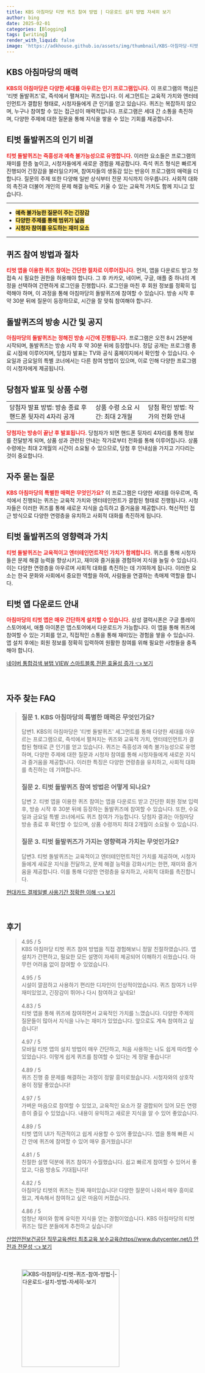 ```yaml
---
title: KBS 아침마당 티벗 퀴즈 참여 방법 | 다운로드 설치 방법 자세히 보기
author: bing
date: 2025-02-01
categories: [Blogging]
tags: [writing]
render_with_liquid: false
image: 'https://adkhouse.github.io/assets/img/thumbnail/KBS-아침마당-티벗-퀴즈-참여-방법-|-다운로드-설치-방법-자세히-보기.webp'
---
```



<h2 id='KBS 아침마당의 매력'>KBS 아침마당의 매력</h2>

<p><b><span style="color: #ee2323;">KBS의 아침마당은 다양한 세대를 아우르는 인기 프로그램입니다.</span></b> 이 프로그램의 핵심은 '티벗 돌발퀴즈'로, 즉석에서 펼쳐지는 퀴즈입니다. 이 세그먼트는 교육적 가치와 엔터테인먼트가 결합된 형태로, 시청자들에게 큰 인기를 얻고 있습니다. 퀴즈는 복잡하지 않으며, 누구나 참여할 수 있는 접근성이 매력적입니다. 프로그램은 세대 간 소통을 촉진하며, 다양한 주제에 대한 질문을 통해 지식을 쌓을 수 있는 기회를 제공합니다.</p>

<h2 id='티벗 돌발퀴즈의 인기 비결'>티벗 돌발퀴즈의 인기 비결</h2>

<p><b><span style="color: #ee2323;">티벗 돌발퀴즈는 즉흥성과 예측 불가능성으로 유명합니다.</span></b> 이러한 요소들은 프로그램의 재미를 한층 높이고, 시청자들에게 새로운 경험을 제공합니다. 즉석 퀴즈 형식은 빠르게 진행되어 긴장감을 불러일으키며, 참여자들의 생동감 있는 반응이 프로그램의 매력을 더합니다. 질문의 주제 또한 다양해 일반 상식부터 전문 지식까지 아우릅니다. 사회적 대화의 촉진과 더불어 개인의 문제 해결 능력도 키울 수 있는 교육적 가치도 함께 지니고 있습니다.</p>

<hr />

<ul>
    <li><b><span style="background-color: #ffe066;">예측 불가능한 질문이 주는 긴장감</span></b></li>
    <li><b><span style="background-color: #ffe066;">다양한 주제를 통해 범위가 넓음</span></b></li>
    <li><b><span style="background-color: #ffe066;">시청자 참여를 유도하는 재미 요소</span></b></li>
</ul>

<hr />

<h2 id='퀴즈 참여 방법과 절차'>퀴즈 참여 방법과 절차</h2>

<p><b><span style="color: #ee2323;">티벗 앱을 이용한 퀴즈 참여는 간단한 절차로 이루어집니다.</span></b> 먼저, 앱을 다운로드 받고 첫 접속 시 필요한 권한을 허용해야 합니다. 그 후 카카오, 네이버, 구글, 애플 중 하나의 계정을 선택하여 간편하게 로그인을 진행합니다. 로그인을 마친 후 회원 정보를 정확히 입력해야 하며, 이 과정을 통해 아침마당의 돌발퀴즈에 참여할 수 있습니다. 방송 시작 후 약 30분 뒤에 질문이 등장하므로, 시간을 잘 맞춰 참여해야 합니다.</p>

<h2 id='돌발퀴즈의 방송 시간 및 공지'>돌발퀴즈의 방송 시간 및 공지</h2>

<p><b><span style="color: #ee2323;">아침마당의 돌발퀴즈는 정해진 방송 시간에 진행됩니다.</span></b> 프로그램은 오전 8시 25분에 시작되며, 돌발퀴즈는 방송 시작 후 약 30분 뒤에 등장합니다. 정답 공개는 프로그램 종료 시점에 이루어지며, 당첨자 발표는 TV와 공식 홈페이지에서 확인할 수 있습니다. 수요일과 금요일의 특별 코너에서는 다른 참여 방법이 있으며, 이로 인해 다양한 프로그램이 시청자에게 제공됩니다.</p>

<h2 id='당첨자 발표 및 상품 수령'>당첨자 발표 및 상품 수령</h2>

<table>
    <tr>
        <td>당첨자 발표 방법: 방송 종료 후 핸드폰 뒷자리 4자리 공개</td>
        <td>상품 수령 소요 시간: 최대 2개월</td>
        <td>당첨 확인 방법: 작가의 전화 안내</td>
    </tr>
</table>

<p><b><span style="color: #ee2323;">당첨자는 방송이 끝난 후 발표됩니다.</span></b> 당첨자가 되면 핸드폰 뒷자리 4자리를 통해 정보를 전달받게 되며, 상품 성과 관련된 안내는 작가로부터 전화를 통해 이루어집니다. 상품 수령에는 최대 2개월의 시간이 소요될 수 있으므로, 당첨 후 인내심을 가지고 기다리는 것이 중요합니다.</p>

<h2 id='자주 묻는 질문'>자주 묻는 질문</h2>

<p><b><span style="color: #ee2323;">KBS 아침마당의 특별한 매력은 무엇인가요?</span></b> 이 프로그램은 다양한 세대를 아우르며, 즉석에서 진행되는 퀴즈는 교육적 가치와 엔터테인먼트가 결합된 형태로 진행됩니다. 시청자들은 이러한 퀴즈를 통해 새로운 지식을 습득하고 즐거움을 제공합니다. 혁신적인 접근 방식으로 다양한 연령층을 유치하고 사회적 대화를 촉진하게 됩니다.</p>

<h2 id='티벗 돌발퀴즈의 영향력과 가치'>티벗 돌발퀴즈의 영향력과 가치</h2>

<p><b><span style="color: #ee2323;">티벗 돌발퀴즈는 교육적이고 엔터테인먼트적인 가치가 함께합니다.</span></b> 퀴즈를 통해 시청자들은 문제 해결 능력을 향상시키고, 재미와 즐거움을 경험하며 지식을 늘릴 수 있습니다. 이는 다양한 연령층을 아우르며 사회적 대화를 촉진하는 데 기여하게 됩니다. 이러한 요소는 한국 문화와 사회에서 중요한 역할을 하여, 사람들을 연결하는 촉매제 역할을 합니다.</p>

<h2 id='티벗 앱 다운로드 안내'>티벗 앱 다운로드 안내</h2>

<p><b><span style="color: #ee2323;">아침마당의 티벗 앱은 매우 간단하게 설치할 수 있습니다.</span></b> 삼성 갤럭시폰은 구글 플레이 스토어에서, 애플 아이폰은 앱스토어에서 다운로드가 가능합니다. 이 앱을 통해 퀴즈에 참여할 수 있는 기회를 얻고, 직접적인 소통을 통해 재미있는 경험을 쌓을 수 있습니다. 앱 설치 후에는 회원 정보를 정확히 입력하여 원활한 참여를 위해 필요한 사항들을 충족해야 합니다.</p>


<p><a class="click-button" title="네이버 통합검색 뷰탭 VIEW 스마트블록 전환 효율성 증가" href="https://adkhouse.github.io/posts/%EB%84%A4%EC%9D%B4%EB%B2%84-%ED%86%B5%ED%95%A9%EA%B2%80%EC%83%89-%EB%B7%B0%ED%83%AD-VIEW-%EC%8A%A4%EB%A7%88%ED%8A%B8%EB%B8%94%EB%A1%9D-%EC%A0%84%ED%99%98-%ED%9A%A8%EC%9C%A8%EC%84%B1-%EC%A6%9D%EA%B0%80/" rel="dofollow">네이버 통합검색 뷰탭 VIEW 스마트블록 전환 효율성 증가 👈 보기</a></p><br>
<h2 id='자주_찾는_FAQ'>자주 찾는 FAQ</h2>
<div itemscope="" itemtype="https://schema.org/FAQPage"> 
<blockquote> 
<div itemscope="" itemprop="mainEntity" itemtype="https://schema.org/Question"> 
<h3 itemprop="name">질문 1. KBS 아침마당의 특별한 매력은 무엇인가요?</h3> 
<div itemscope="" itemprop="acceptedAnswer" itemtype="https://schema.org/Answer"> 
<span itemprop="text"> 
<p>답변1. KBS의 아침마당은 '티벗 돌발퀴즈' 세그먼트를 통해 다양한 세대를 아우르는 프로그램으로, 즉석에서 펼쳐지는 퀴즈와 교육적 가치, 엔터테인먼트가 결합된 형태로 큰 인기를 얻고 있습니다. 퀴즈는 즉흥성과 예측 불가능성으로 유명하며, 다양한 주제에 대한 질문과 시청자 참여를 통해 시청자들에게 새로운 지식과 즐거움을 제공합니다. 이러한 특징은 다양한 연령층을 유치하고, 사회적 대화를 촉진하는 데 기여합니다.</p> 
</span> 
</div> 
</div> 

<div itemscope="" itemprop="mainEntity" itemtype="https://schema.org/Question"> 
<h3 itemprop="name">질문 2. 티벗 돌발퀴즈 참여 방법은 어떻게 되나요?</h3> 
<div itemscope="" itemprop="acceptedAnswer" itemtype="https://schema.org/Answer"> 
<span itemprop="text"> 
<p>답변 2. 티벗 앱을 이용한 퀴즈 참여는 앱을 다운로드 받고 간단한 회원 정보 입력 후, 방송 시작 후 30분 뒤에 등장하는 돌발퀴즈에 참여할 수 있습니다. 또한, 수요일과 금요일 특별 코너에서도 퀴즈 참여가 가능합니다. 당첨자 결과는 아침마당 방송 종료 후 확인할 수 있으며, 상품 수령까지 최대 2개월이 소요될 수 있습니다.</p> 
</span> 
</div> 
</div> 

<div itemscope="" itemprop="mainEntity" itemtype="https://schema.org/Question"> 
<h3 itemprop="name">질문 3. 티벗 돌발퀴즈가 가지는 영향력과 가치는 무엇인가요?</h3> 
<div itemscope="" itemprop="acceptedAnswer" itemtype="https://schema.org/Answer"> 
<span itemprop="text"> 
<p>답변3. 티벗 돌발퀴즈는 교육적이고 엔터테인먼트적인 가치를 제공하며, 시청자들에게 새로운 지식을 전달하고, 문제 해결 능력을 강화시키는 한편, 재미와 즐거움을 제공합니다. 이를 통해 다양한 연령층을 유치하고, 사회적 대화를 촉진합니다.</p> 
</span> 
</div> 
</div> 

</blockquote> 
</div>
<p><a class="click-button" title="현대카드 결제일별 사용기간 정확한 이해" href="https://adkhouse.github.io/posts/%ED%98%84%EB%8C%80%EC%B9%B4%EB%93%9C-%EA%B2%B0%EC%A0%9C%EC%9D%BC%EB%B3%84-%EC%82%AC%EC%9A%A9%EA%B8%B0%EA%B0%84-%EC%A0%95%ED%99%95%ED%95%9C-%EC%9D%B4%ED%95%B4/" rel="dofollow">현대카드 결제일별 사용기간 정확한 이해 👈 보기</a></p><br>
<h2 id='후기'>후기</h2>
<div itemscope itemtype="https://schema.org/Product">
  <blockquote>
  <div itemprop="review" itemscope itemtype="https://schema.org/Review">
      <div itemprop="reviewRating" itemscope itemtype="https://schema.org/Rating"> <span itemprop="ratingValue">4.95</span> / <span itemprop="bestRating">5</span> </div>
      <span itemprop="reviewBody">KBS 아침마당 티벗 퀴즈 참여 방법을 직접 경험해보니 정말 친절하였습니다. 앱 설치가 간편하고, 필요한 모든 설명이 자세히 제공되어 이해하기 쉬웠습니다. 아무런 어려움 없이 참여할 수 있었습니다.</span>
  </div>
  <br>
  <div itemprop="review" itemscope itemtype="https://schema.org/Review">
      <div itemprop="reviewRating" itemscope itemtype="https://schema.org/Rating"> <span itemprop="ratingValue">4.95</span> / <span itemprop="bestRating">5</span> </div>
      <span itemprop="reviewBody">시설이 깔끔하고 사용하기 편리한 디자인이 인상적이었습니다. 퀴즈 참여가 너무 재미있었고, 긴장감이 뛰어나 다시 참여하고 싶네요!</span>
  </div>
  <br>
  <div itemprop="review" itemscope itemtype="https://schema.org/Review">
      <div itemprop="reviewRating" itemscope itemtype="https://schema.org/Rating"> <span itemprop="ratingValue">4.83</span> / <span itemprop="bestRating">5</span> </div>
      <span itemprop="reviewBody">티벗 앱을 통해 퀴즈에 참여하면서 교육적인 가치를 느꼈습니다. 다양한 주제의 질문들이 많아서 지식을 나누는 재미가 있었습니다. 앞으로도 계속 참여하고 싶습니다!</span>
  </div>
  <br>
  <div itemprop="review" itemscope itemtype="https://schema.org/Review">
      <div itemprop="reviewRating" itemscope itemtype="https://schema.org/Rating"> <span itemprop="ratingValue">4.97</span> / <span itemprop="bestRating">5</span> </div>
      <span itemprop="reviewBody">모바일 티벗 앱의 설치 방법이 매우 간단하고, 처음 사용하는 나도 쉽게 따라할 수 있었습니다. 이렇게 쉽게 퀴즈를 참여할 수 있다는 게 정말 좋습니다!</span>
  </div>
  <br>
  <div itemprop="review" itemscope itemtype="https://schema.org/Review">
      <div itemprop="reviewRating" itemscope itemtype="https://schema.org/Rating"> <span itemprop="ratingValue">4.89</span> / <span itemprop="bestRating">5</span> </div>
      <span itemprop="reviewBody">퀴즈 진행 중 문제를 해결하는 과정이 정말 흥미로웠습니다. 시청자와의 상호작용이 정말 좋았습니다!</span>
  </div>
  <br>
  <div itemprop="review" itemscope itemtype="https://schema.org/Review">
      <div itemprop="reviewRating" itemscope itemtype="https://schema.org/Rating"> <span itemprop="ratingValue">4.97</span> / <span itemprop="bestRating">5</span> </div>
      <span itemprop="reviewBody">가벼운 마음으로 참여할 수 있었고, 교육적인 요소가 잘 결합되어 있어 모든 연령층이 즐길 수 있었습니다. 내용이 유익하고 새로운 지식을 알 수 있어 좋았습니다.</span>
  </div>
  <br>
  <div itemprop="review" itemscope itemtype="https://schema.org/Review">
      <div itemprop="reviewRating" itemscope itemtype="https://schema.org/Rating"> <span itemprop="ratingValue">4.89</span> / <span itemprop="bestRating">5</span> </div>
      <span itemprop="reviewBody">티벗 앱의 UI가 직관적이고 쉽게 사용할 수 있어 좋았습니다. 앱을 통해 빠른 시간 안에 퀴즈에 참여할 수 있어 매우 즐거웠습니다!</span>
  </div>
  <br>
  <div itemprop="review" itemscope itemtype="https://schema.org/Review">
      <div itemprop="reviewRating" itemscope itemtype="https://schema.org/Rating"> <span itemprop="ratingValue">4.81</span> / <span itemprop="bestRating">5</span> </div>
      <span itemprop="reviewBody">친절한 설명 덕분에 퀴즈 참여가 수월했습니다. 쉽고 빠르게 참여할 수 있어서 좋았고, 다음 방송도 기대됩니다!</span>
  </div>
  <br>
  <div itemprop="review" itemscope itemtype="https://schema.org/Review">
      <div itemprop="reviewRating" itemscope itemtype="https://schema.org/Rating"> <span itemprop="ratingValue">4.82</span> / <span itemprop="bestRating">5</span> </div>
      <span itemprop="reviewBody">아침마당 티벗의 퀴즈는 진짜 재미있습니다! 다양한 질문이 나와서 매우 흥미로웠고, 계속해서 참여하고 싶은 마음이 커졌습니다.</span>
  </div>
  <br>
  <div itemprop="review" itemscope itemtype="https://schema.org/Review">
      <div itemprop="reviewRating" itemscope itemtype="https://schema.org/Rating"> <span itemprop="ratingValue">4.86</span> / <span itemprop="bestRating">5</span> </div>
      <span itemprop="reviewBody">엄청난 재미와 함께 유익한 지식을 얻는 경험이었습니다. KBS 아침마당의 티벗 퀴즈는 많은 분들에게 추천하고 싶습니다!</span>
  </div>
  </blockquote>
</div>
<p><a class="click-button" title="산업안전보건공단 직무교육센터 최초교육 보수교육(https//www.dutycenter.net/) 안전과 전문성" href="https://adkhouse.github.io/posts/%EC%82%B0%EC%97%85%EC%95%88%EC%A0%84%EB%B3%B4%EA%B1%B4%EA%B3%B5%EB%8B%A8-%EC%A7%81%EB%AC%B4%EA%B5%90%EC%9C%A1%EC%84%BC%ED%84%B0-%EC%B5%9C%EC%B4%88%EA%B5%90%EC%9C%A1-%EB%B3%B4%EC%88%98%EA%B5%90%EC%9C%A1(httpswww.dutycenter.net)-%EC%95%88%EC%A0%84%EA%B3%BC-%EC%A0%84%EB%AC%B8%EC%84%B1/" rel="dofollow">산업안전보건공단 직무교육센터 최초교육 보수교육(https//www.dutycenter.net/) 안전과 전문성 👈 보기</a></p><br>
<figure class="image"><img src="https://adkhouse.github.io/assets/img/thumbnail/KBS-아침마당-티벗-퀴즈-참여-방법-|-다운로드-설치-방법-자세히-보기.webp" alt="KBS-아침마당-티벗-퀴즈-참여-방법-|-다운로드-설치-방법-자세히-보기" width="256" height="256"></figure>